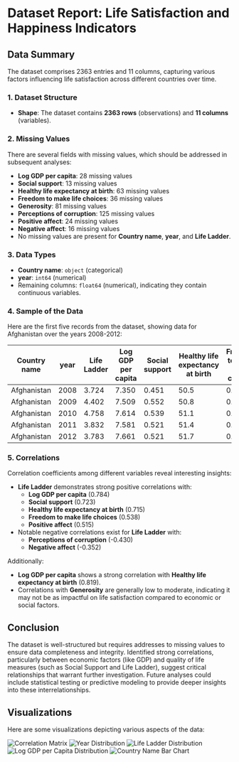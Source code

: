 # Dataset Report: Life Satisfaction and Happiness Indicators

## Data Summary
The dataset comprises 2363 entries and 11 columns, capturing various factors influencing life satisfaction across different countries over time.

### 1. **Dataset Structure**
- **Shape**: The dataset contains **2363 rows** (observations) and **11 columns** (variables).

### 2. **Missing Values**
There are several fields with missing values, which should be addressed in subsequent analyses:
- **Log GDP per capita**: 28 missing values
- **Social support**: 13 missing values
- **Healthy life expectancy at birth**: 63 missing values
- **Freedom to make life choices**: 36 missing values
- **Generosity**: 81 missing values
- **Perceptions of corruption**: 125 missing values
- **Positive affect**: 24 missing values
- **Negative affect**: 16 missing values
- No missing values are present for **Country name**, **year**, and **Life Ladder**.

### 3. **Data Types**
- **Country name**: `object` (categorical)
- **year**: `int64` (numerical)
- Remaining columns: `float64` (numerical), indicating they contain continuous variables.

### 4. **Sample of the Data**
Here are the first five records from the dataset, showing data for Afghanistan over the years 2008-2012:

| Country name | year | Life Ladder | Log GDP per capita | Social support | Healthy life expectancy at birth | Freedom to make life choices | Generosity | Perceptions of corruption | Positive affect | Negative affect |
|--------------|------|-------------|---------------------|----------------|---------------------------------|------------------------------|------------|---------------------------|-----------------|-----------------|
| Afghanistan  | 2008 | 3.724       | 7.350               | 0.451          | 50.5                            | 0.718                        | 0.164      | 0.882                     | 0.414           | 0.258           |
| Afghanistan  | 2009 | 4.402       | 7.509               | 0.552          | 50.8                            | 0.679                        | 0.187      | 0.850                     | 0.481           | 0.237           |
| Afghanistan  | 2010 | 4.758       | 7.614               | 0.539          | 51.1                            | 0.600                        | 0.118      | 0.707                     | 0.517           | 0.275           |
| Afghanistan  | 2011 | 3.832       | 7.581               | 0.521          | 51.4                            | 0.496                        | 0.160      | 0.731                     | 0.480           | 0.267           |
| Afghanistan  | 2012 | 3.783       | 7.661               | 0.521          | 51.7                            | 0.531                        | 0.234      | 0.776                     | 0.614           | 0.268           |

### 5. **Correlations**
Correlation coefficients among different variables reveal interesting insights:
- **Life Ladder** demonstrates strong positive correlations with:
  - **Log GDP per capita** (0.784)
  - **Social support** (0.723)
  - **Healthy life expectancy at birth** (0.715)
  - **Freedom to make life choices** (0.538)
  - **Positive affect** (0.515)
- Notable negative correlations exist for **Life Ladder** with:
  - **Perceptions of corruption** (-0.430)
  - **Negative affect** (-0.352)

Additionally:
- **Log GDP per capita** shows a strong correlation with **Healthy life expectancy at birth** (0.819).
- Correlations with **Generosity** are generally low to moderate, indicating it may not be as impactful on life satisfaction compared to economic or social factors.

## Conclusion
The dataset is well-structured but requires addresses to missing values to ensure data completeness and integrity. Identified strong correlations, particularly between economic factors (like GDP) and quality of life measures (such as Social Support and Life Ladder), suggest critical relationships that warrant further investigation. Future analyses could include statistical testing or predictive modeling to provide deeper insights into these interrelationships.

## Visualizations
Here are some visualizations depicting various aspects of the data:

![Correlation Matrix](./happiness/correlation_matrix_resized.png)
![Year Distribution](./happiness/year_distribution_resized.png)
![Life Ladder Distribution](./happiness/Life_Ladder_distribution_resized.png)
![Log GDP per Capita Distribution](./happiness/Log_GDP_per_capita_distribution_resized.png)
![Country Name Bar Chart](./happiness/Country_name_bar_chart_resized.png)